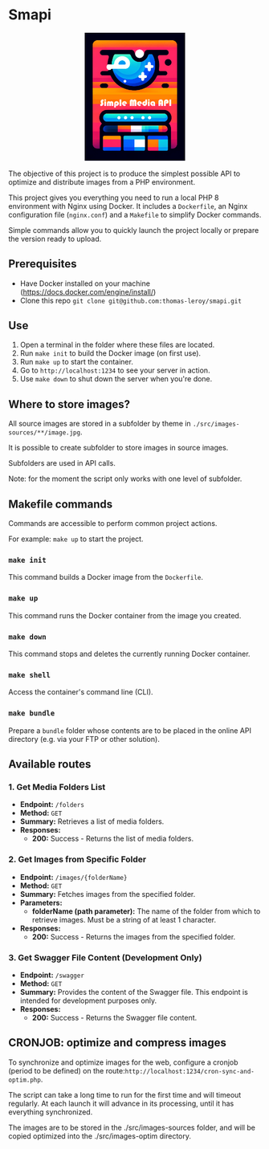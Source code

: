 # Smapi

<p align="center">
   <img src="https://github.com/thomas-leroy/smapi/blob/main/assets/logo.png?raw=true" width="200">
</p>

The objective of this project is to produce the simplest possible API to optimize and distribute images from a PHP environment.

This project gives you everything you need to run a local PHP 8 environment with Nginx using Docker. It includes a `Dockerfile`, an Nginx configuration file (`nginx.conf`) and a `Makefile` to simplify Docker commands.

Simple commands allow you to quickly launch the project locally or prepare the version ready to upload.

## Prerequisites

- Have Docker installed on your machine (<https://docs.docker.com/engine/install/>)
- Clone this repo `git clone git@github.com:thomas-leroy/smapi.git`

## Use

1. Open a terminal in the folder where these files are located.
2. Run `make init` to build the Docker image (on first use).
3. Run `make up` to start the container.
4. Go to `http://localhost:1234` to see your server in action.
5. Use `make down` to shut down the server when you're done.

## Where to store images?

All source images are stored in a subfolder by theme in `./src/images-sources/**/image.jpg`.

It is possible to create subfolder to store images in source images.

Subfolders are used in API calls.

Note: for the moment the script only works with one level of subfolder.

## Makefile commands

Commands are accessible to perform common project actions.

For example: `make up` to start the project.

### `make init`

This command builds a Docker image from the `Dockerfile`.

### `make up`

This command runs the Docker container from the image you created.

### `make down`

This command stops and deletes the currently running Docker container.

### `make shell`

Access the container's command line (CLI).

### `make bundle`

Prepare a `bundle` folder whose contents are to be placed in the online API directory (e.g. via your FTP or other solution).

## Available routes

### 1. Get Media Folders List

- **Endpoint:** `/folders`
- **Method:** `GET`
- **Summary:** Retrieves a list of media folders.
- **Responses:**
  - **200:** Success - Returns the list of media folders.

### 2. Get Images from Specific Folder

- **Endpoint:** `/images/{folderName}`
- **Method:** `GET`
- **Summary:** Fetches images from the specified folder.
- **Parameters:**
  - **folderName (path parameter):** The name of the folder from which to retrieve images. Must be a string of at least 1 character.
- **Responses:**
  - **200:** Success - Returns the images from the specified folder.

### 3. Get Swagger File Content (Development Only)

- **Endpoint:** `/swagger`
- **Method:** `GET`
- **Summary:** Provides the content of the Swagger file. This endpoint is intended for development purposes only.
- **Responses:**
  - **200:** Success - Returns the Swagger file content.

## CRONJOB: optimize and compress images

To synchronize and optimize images for the web, configure a cronjob (period to be defined) on the route:`http://localhost:1234/cron-sync-and-optim.php`.

The script can take a long time to run for the first time and will timeout regularly. At each launch it will advance in its processing, until it has everything synchronized.

The images are to be stored in the ./src/images-sources folder, and will be copied optimized into the ./src/images-optim directory.

